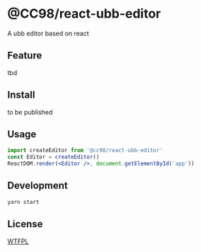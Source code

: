 # @CC98/react-ubb-editor

A ubb editor based on react

## Feature

tbd

## Install

to be published

## Usage

```jsx
import createEditor from '@cc98/react-ubb-editor'
const Editor = createEditor()
ReactDOM.render(<Editor />, document.getElementById('app'))
```

## Development

```bash
yarn start
```

## License

[WTFPL](http://www.wtfpl.net/ "WTFPL LICENSE")